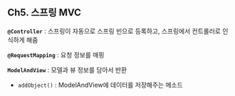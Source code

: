 ## Ch5. 스프링 MVC
**`@Controller`** : 스프링이 자동으로 스프링 빈으로 등록하고, 스프링에서 컨트롤러로 인식하게 해줌

**`@RequestMapping`** : 요청 정보를 매핑

**`ModelAndView`** : 모델과 뷰 정보를 담아서 반환
* `addObject()` : ModelAndView에 데이터를 저장해주는 메소드

